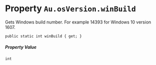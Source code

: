 # Property `Au.osVersion.winBuild`

Gets Windows build number. For example 14393 for Windows 10 version 1607.

```
public static int winBuild { get; }
```

##### Property Value

`int`
